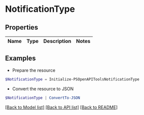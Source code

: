 # NotificationType
## Properties

Name | Type | Description | Notes
------------ | ------------- | ------------- | -------------

## Examples

- Prepare the resource
```powershell
$NotificationType = Initialize-PSOpenAPIToolsNotificationType 
```

- Convert the resource to JSON
```powershell
$NotificationType | ConvertTo-JSON
```

[[Back to Model list]](../README.md#documentation-for-models) [[Back to API list]](../README.md#documentation-for-api-endpoints) [[Back to README]](../README.md)

